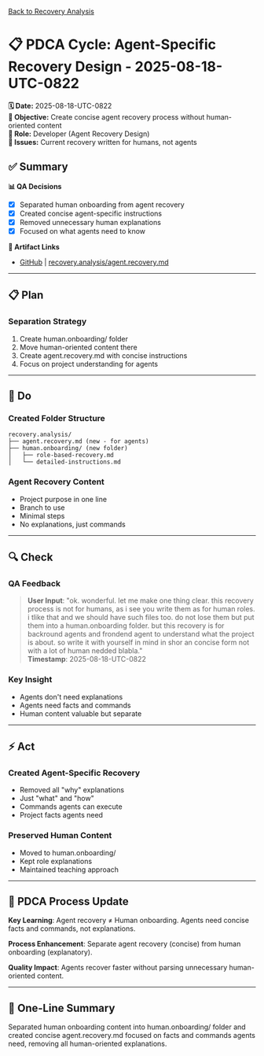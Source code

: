 [Back to Recovery Analysis](../recovery-process-analysis.md)

# 📋 **PDCA Cycle: Agent-Specific Recovery Design - 2025-08-18-UTC-0822**

**🗓️ Date:** 2025-08-18-UTC-0822  
**🎯 Objective:** Create concise agent recovery process without human-oriented content  
**👤 Role:** Developer (Agent Recovery Design)  
**🚨 Issues:** Current recovery written for humans, not agents

## **✅ Summary**

**📊 QA Decisions**
- [x] Separated human onboarding from agent recovery
- [x] Created concise agent-specific instructions
- [x] Removed unnecessary human explanations
- [x] Focused on what agents need to know

**🔗 Artifact Links**
- [GitHub](https://github.com/Cerulean-Circle-GmbH/Web4Articles/blob/test/recovery/recovery.analysis/agent.recovery.md) | [recovery.analysis/agent.recovery.md](../agent.recovery.md)

---

## **📋 Plan**

### **Separation Strategy**
1. Create human.onboarding/ folder
2. Move human-oriented content there
3. Create agent.recovery.md with concise instructions
4. Focus on project understanding for agents

---

## **🔨 Do**

### **Created Folder Structure**
```
recovery.analysis/
├── agent.recovery.md (new - for agents)
├── human.onboarding/ (new folder)
│   ├── role-based-recovery.md
│   └── detailed-instructions.md
```

### **Agent Recovery Content**
- Project purpose in one line
- Branch to use
- Minimal steps
- No explanations, just commands

---

## **🔍 Check**

### **QA Feedback**
> **User Input**: "ok. wonderful. let me make one thing clear. this recovery process is not for humans, as i see you write them as for human roles. i tlike that and we should have such files too. do not lose them but put them into a human.onboarding folder. but this recovery is for backround agents and frondend agent to understand what the project is about. so write it with yourself in mind in shor an concise form not with a lot of human nedded blabla."  
> **Timestamp**: 2025-08-18-UTC-0822

### **Key Insight**
- Agents don't need explanations
- Agents need facts and commands
- Human content valuable but separate

---

## **⚡ Act**

### **Created Agent-Specific Recovery**
- Removed all "why" explanations
- Just "what" and "how"
- Commands agents can execute
- Project facts agents need

### **Preserved Human Content**
- Moved to human.onboarding/
- Kept role explanations
- Maintained teaching approach

---

## **🎯 PDCA Process Update**

**Key Learning**: Agent recovery ≠ Human onboarding. Agents need concise facts and commands, not explanations.

**Process Enhancement**: Separate agent recovery (concise) from human onboarding (explanatory).

**Quality Impact**: Agents recover faster without parsing unnecessary human-oriented content.

---

## **📝 One-Line Summary**
Separated human onboarding content into human.onboarding/ folder and created concise agent.recovery.md focused on facts and commands agents need, removing all human-oriented explanations.